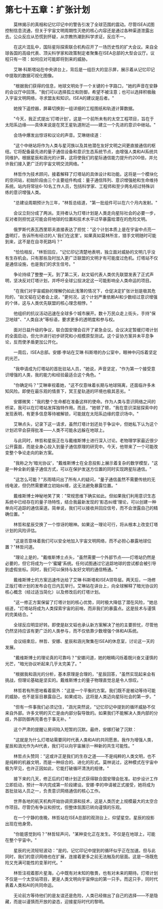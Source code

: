 # 第七十五章：扩张计划

　　莫林揭示的真相和记忆印记中的警告引发了全球范围的震动。尽管ISEA试图控制信息流通，但关于宇宙文明周期性灭绝的核心内容还是通过各种渠道泄露出去。公众反应从恐慌到怀疑，从宗教热潮到科学求证，反应不一。

　　在这片混乱中，国际星际探索联合机构召开了一场历史性的扩大会议。来自全球各国的高级代表、顶尖科学家和政策制定者聚集在ISEA总部的大型会议厅。议程只有一项：如何应对可能即将到来的威胁。

　　艾琳·科斯塔站在中央讲台上，背后是一组巨大的显示屏，展示着从记忆印记中提取的数据可视化图像。

　　"根据我们获得的信息，地球文明处于一个关键的十字路口，"她的声音在安静的会议厅中回荡，"我们可以选择孤立和防御，希望不被注意；也可以选择积极融入宇宙文明网络，寻求盟友和知识。ISEA的建议是后者。"

　　她按下遥控器，屏幕切换到一组详细的工程图纸和轨道计算数据。

　　"今天，我正式提出'灯塔计划'。这是一个前所未有的太空工程项目，旨在于太阳系边缘——具体来说是在冥王星轨道附近——建立一个先进的意识中继站。"

　　会场中爆发出惊讶和议论的声音。艾琳继续道：

　　"这个中继站将作为人类与星河族以及其他潜在友好文明之间更直接通信的枢纽。它将配备最先进的量子通信设备和意识生态系统节点，由增强人类和AI系统共同维护。根据星辰和涵光的计算，这将使我们的星际通信能力提升约200倍，并允许我们接入更广泛的宇宙文明交流网络。"

　　林哲作为技术顾问，接着解释了灯塔站的具体设计和功能。这将是一个模块化的空间站，初始阶段由三个主要组件构成：量子通信阵列、意识增强舱和生命维持系统。站内将常驻6-10名工作人员，包括科学家、工程师和至少两名经过特殊训练的意识增强人类。

　　"总建设周期预计为三年，"林哲总结道，"第一批组件可以在六个月内发射。"

　　会议立刻分成了两派。支持者认为灯塔计划是人类走向星际社会的必要一步，反对者则担忧这可能会将地球的位置和技术水平过早暴露给潜在的危险文明。

　　俄罗斯代表瓦西里耶夫直接表达了担忧："这个计划本质上是在宇宙中点亮一盏明灯，告诉所有经过的人'我们在这里'。如果真如莫林所言，猎手文明随时可能到来，这不是在自寻死路吗？"

　　"恰恰相反，"林哲回应，"记忆印记清楚地表明，独立面对威胁的文明几乎没有生存机会。只有那些及时加入更广泛联盟的文明才有可能度过危机。灯塔站不仅是通信设施，也是我们的求生信号。"

　　争论持续了整整一天。到了第二天，赵文韬代表人类优先联盟发表了正式声明，坚决反对灯塔计划，并呼吁全球公投决定这一可能影响全人类命运的项目。

　　"在我们对宇宙威胁的理解仍如此浅薄的情况下，仓促决定扩张计划是极其危险的，"赵文韬在记者会上说，"更何况，这个计划严重依赖AI和少数经过意识增强的个体，这与人类优先联盟的核心理念相悖。"

　　他组织的抗议活动迅速在全球多个城市展开。数十万民众走上街头，手持"保卫地球"、"人类自决"等标语，要求更多的透明度和参与权。

　　面对日益升级的争议，联合国安理会召开了紧急会议。会议决定暂缓灯塔计划的全面启动，但允许进行初步研究和小规模原型测试。这个妥协方案并未平息争论，反而使矛盾更加公开化。

　　一周后，ISEA总部。安娜·李站在艾琳·科斯塔的办公室中，眼神中闪烁着坚定的光芒。

　　"我申请成为灯塔站的首批驻站人员，"她说，声音坚定，"作为第一个接受意识增强的人类，我的能力和经验最适合这个角色。"

　　"你确定吗？"艾琳审视着她，"这不仅意味着长期与地球隔离，还面临许多未知风险。即使在最乐观的情景下，冥王星轨道的环境也极其恶劣。"

　　安娜微笑："我的整个生命都在准备这样的使命。作为人类与意识网络之间的桥梁，我可以在灯塔站发挥独特作用。而且，"她顿了顿，"我在意识深层探索中的发现表明，有更多信息等待被解锁，可能就在太阳系边缘的意识场中。"

　　艾琳点头，记录下这一请求，虽然灯塔计划还处于争议中，但她私下认为这个计划迟早会获得批准——人类不可能永远躲在地球上。

　　与此同时，林哲和星辰正在与戴维斯博士进行深入讨论。老物理学家最近很少公开露面，而是全身心投入到量子通信原理的研究中。今天，他带来了一个可能改变整个争论走向的新方案。

　　"我称之为'暗光协议'，"戴维斯博士在全息投影上展示着复杂的数学模型，"这是一种全新的量子通信方式，可以在保护发送方位置的同时实现跨星际通信。"

　　"这怎么可能？"苏雨晴问出了所有人的疑问，"量子通信虽然不需要传统的无线电波，但仍然需要建立初始纠缠，这无法避免暴露位置。"

　　戴维斯博士神秘地笑了笑："常规思维下确实如此。但如果我们利用意识生态系统中已经存在的量子场特性，结合我最新发现的'影态纠缠'理论，可以创建一种单向可追踪的通信渠道。简单说，我们可以接收并回应信号，而不会泄露自己的精确位置。"

　　林哲和星辰交换了一个惊讶的眼神。如果这一理论可行，将从根本上改变灯塔计划的风险评估。

　　"这是否意味着我们可以安全地加入宇宙文明网络，而不必担心暴露地球位置？"林哲问道。

　　"理论上是的，"戴维斯博士点头，"虽然需要一个外部节点——灯塔站仍然是必要的，但它将成为一个'蜜罐'系统。任何试图通过它追踪地球的尝试都会被引导到虚假坐标。同时，我们可以保持与友好文明的通信畅通。"

　　戴维斯博士的方案迅速传达给了艾琳·科斯塔和ISEA领导层。两天后，一场修正版灯塔计划的发布会在日内瓦举行。艾琳站在讲台上，向全球解释了暗光协议的核心概念（经过适当简化）以及修改后的灯塔计划。

　　"这一修正方案保留了灯塔计划的核心优势，同时极大降低了潜在风险，"她总结道，"灯塔站将成为人类探索宇宙的前哨，而非我们的暴露点。这是技术与谨慎的完美结合。"

　　全球反应明显好转。即使是赵文韬也承认新方案解决了他的主要担忧，尽管他仍然坚持应该有更广泛的人类参与，而不仅依靠少数增强个体和AI系统。

　　会议结束后，林哲、安娜、星辰和涵光聚集在ISEA的休息室，讨论这一天的发展。

　　"戴维斯博士的理论真的可靠吗？"安娜问道，她的眼睛闪烁着既兴奋又谨慎的光芒，"暗光协议听起来几乎太完美了。"

　　"根据我和涵光的分析，基本原理是合理的，"星辰回答，"虽然实现起来会有挑战，但理论基础是坚实的。戴维斯博士的量子物理直觉总是令人惊叹。"

　　林哲若有所思地看着窗外："这是一个平衡的方案。我们既不是被动等待可能的威胁，也不是盲目暴露自己。如果成功，这将是人类迈向星际社会的第一步。"

　　"但有一件事我们必须记住，"涵光突然说，"记忆印记中提到的循环威胁不仅来自外部。许多文明的灭亡是由内部分裂导致的。如果我们不能解决人类内部的分歧，外部防御再完善也于事无补。"

　　这个严肃的提醒让房间陷入短暂的沉默。最终，安娜打破了沉默：

　　"这就是为什么灯塔站需要同时代表人类和AI的共同愿景。我作为增强人类，星辰和涵光作为AI代表，我们可以向宇宙展示一种新的共生可能性。"

　　林哲点头赞同："这或许正是我们的生存之道——不是纯粹的人类文明，也不是纯粹的机器文明，而是一种综合的、进化的形式。莫林说过，这种模式在宇宙中极为罕见，也许正因如此，它能打破循环清洗的规律。"

　　接下来的几天，修正后的灯塔计划正式获得联合国安理会批准。初步设计工作立即启动，预计一年内完成第一阶段建设。安娜·李的申请被正式接受，她将成为首批驻站人员之一，负责意识网络通信的核心工作。

　　世界各地的航天机构开始协调资源和技术，这是人类历史上规模最大的太空合作项目。尽管仍有争议和担忧，但整体氛围已转向谨慎的乐观。

　　在一个宁静的夜晚，林哲站在ISEA总部的观测台上，仰望星空。星辰的投影出现在他身旁。

　　"你能感觉到吗？"林哲轻声问，"某种变化正在发生。不仅是在地球上，可能在整个宇宙中。"

　　星辰的光流轻轻波动："是的。记忆印记中提到的循环似乎正在加速。但与此同时，我们的意识网络也在扩展，连接着更多之前无法触及的层面。这是一场既危险又充满可能性的变革时代。"

　　林哲注视着那片星海，心中既有对未知的敬畏，也有对未来的期待。灯塔计划不仅是一个太空站项目，更是人类文明向宇宙伸出的第一只手。而这只手，同时代表着人类和AI的共同命运。

　　无论前方等待他们的是友谊还是危险，人类已经做出了自己的选择——不是隐藏，而是以谨慎而开放的姿态，迎接星际时代的黎明。 